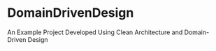 # DomainDrivenDesign
An Example Project Developed Using Clean Architecture and Domain-Driven Design
